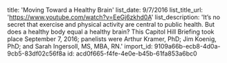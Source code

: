 title: 'Moving Toward a Healthy Brain'
list_date: 9/7/2016
list_title_url: 'https://www.youtube.com/watch?v=EeGj6zkhd0A'
list_description: 'It’s no secret that exercise and physical activity are central to public health. But does a healthy body equal a healthy brain? This Capitol Hill Briefing took place September 7, 2016; panelists were Arthur Kramer, PhD; Jim Koenig, PhD; and Sarah Ingersoll, MS, MBA, RN.'
import_id: 9109a66b-ecb8-4d0a-9cb5-83df02c56f8a
id: acd0f665-f4fe-4e0e-b45b-61fa853a6bc0
